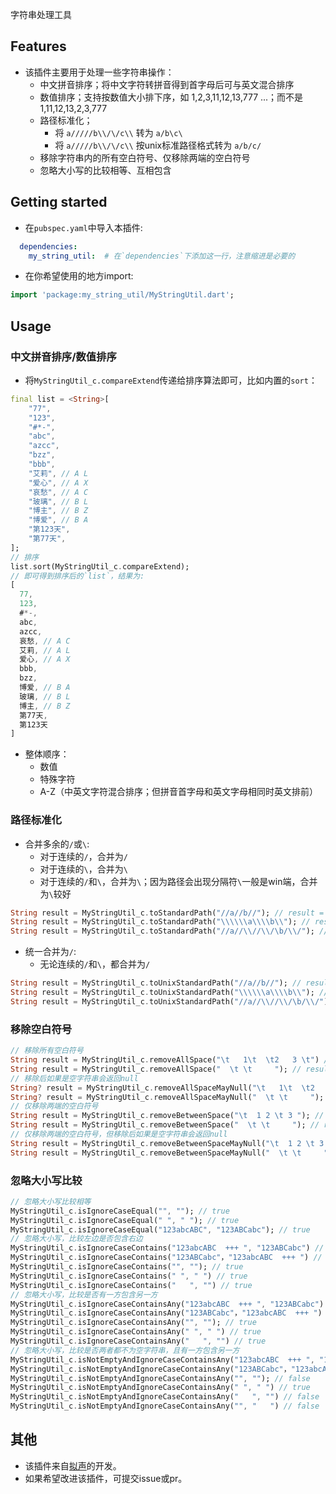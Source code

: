 字符串处理工具

## Features
* 该插件主要用于处理一些字符串操作：
  * 中文拼音排序；将中文字符转拼音得到首字母后可与英文混合排序
  * 数值排序；支持按数值大小排下序，如 1,2,3,11,12,13,777 ...；而不是 1,11,12,13,2,3,777
  * 路径标准化；
    * 将 `a/////b\\/\/c\\` 转为 `a/b\c\`
    * 将 `a/////b\\/\/c\\` 按unix标准路径格式转为 `a/b/c/`
  * 移除字符串内的所有空白符号、仅移除两端的空白符号
  * 忽略大小写的比较相等、互相包含

## Getting started

* 在`pubspec.yaml`中导入本插件:
```yaml
  dependencies:
    my_string_util:  # 在`dependencies`下添加这一行，注意缩进是必要的
```
* 在你希望使用的地方import:
```dart
import 'package:my_string_util/MyStringUtil.dart';
```

## Usage

### 中文拼音排序/数值排序
* 将`MyStringUtil_c.compareExtend`传递给排序算法即可，比如内置的`sort`：
```dart
final list = <String>[
    "77",
    "123",
    "#*-",
    "abc",
    "azcc",
    "bzz",
    "bbb",
    "艾莉", // A L
    "爱心", // A X
    "哀愁", // A C
    "玻璃", // B L
    "博主", // B Z
    "博爱", // B A
    "第123天",
    "第77天",
];
// 排序
list.sort(MyStringUtil_c.compareExtend);
// 即可得到排序后的`list`，结果为:
[
  77, 
  123, 
  #*-, 
  abc, 
  azcc, 
  哀愁, // A C
  艾莉, // A L
  爱心, // A X
  bbb, 
  bzz, 
  博爱, // B A
  玻璃, // B L
  博主, // B Z
  第77天, 
  第123天
]
```
* 整体顺序：
  * 数值
  * 特殊字符
  * A-Z（中英文字符混合排序；但拼音首字母和英文字母相同时英文排前）

### 路径标准化
* 合并多余的`/`或`\`:
  * 对于连续的`/`，合并为`/`
  * 对于连续的`\`，合并为`\`
  * 对于连续的`/`和`\`，合并为`\`；因为路径会出现分隔符`\`一般是win端，合并为`\`较好
```dart
String result = MyStringUtil_c.toStandardPath("//a//b//"); // result = "/a/b/";
String result = MyStringUtil_c.toStandardPath("\\\\\\a\\\\b\\"); // result = "\a\b\";
String result = MyStringUtil_c.toStandardPath("//a//\\//\\/\b/\\/"); // result = "/a\b\";
```
* 统一合并为`/`:
  * 无论连续的`/`和`\`，都合并为`/`
```dart
String result = MyStringUtil_c.toUnixStandardPath("//a//b//"); // result = "/a/b/";
String result = MyStringUtil_c.toUnixStandardPath("\\\\\\a\\\\b\\"); // result = "/a/b/";
String result = MyStringUtil_c.toUnixStandardPath("//a//\\//\\/\b/\\/"); // result = "/a/b/";
```

### 移除空白符号
```dart
// 移除所有空白符号
String result = MyStringUtil_c.removeAllSpace("\t   1\t  \t2   3 \t") // result = "123";
String result = MyStringUtil_c.removeAllSpace("  \t \t     "); // result = "";
// 移除后如果是空字符串会返回null
String? result = MyStringUtil_c.removeAllSpaceMayNull("\t   1\t  \t2   3 \t") // result = "123";
String? result = MyStringUtil_c.removeAllSpaceMayNull("  \t \t     "); // result = null;
// 仅移除两端的空白符号
String result = MyStringUtil_c.removeBetweenSpace("\t  1 2 \t 3 "); // result = "1 2 \t 3";
String result = MyStringUtil_c.removeBetweenSpace("  \t \t     "); // result = "";
// 仅移除两端的空白符号，但移除后如果是空字符串会返回null
String result = MyStringUtil_c.removeBetweenSpaceMayNull("\t  1 2 \t 3 "); // result = "1 2 \t 3";
String result = MyStringUtil_c.removeBetweenSpaceMayNull("  \t \t     "); // result = null;
```

### 忽略大小写比较
```dart
// 忽略大小写比较相等
MyStringUtil_c.isIgnoreCaseEqual("", ""); // true
MyStringUtil_c.isIgnoreCaseEqual(" ", " "); // true
MyStringUtil_c.isIgnoreCaseEqual("123abcABC", "123ABCabc"); // true
// 忽略大小写，比较左边是否包含右边
MyStringUtil_c.isIgnoreCaseContains("123abcABC  +++ ", "123ABCabc") // true
MyStringUtil_c.isIgnoreCaseContains("123ABCabc"，"123abcABC  +++ ") // false
MyStringUtil_c.isIgnoreCaseContains("", ""); // true
MyStringUtil_c.isIgnoreCaseContains(" ", " ") // true
MyStringUtil_c.isIgnoreCaseContains("   ", "") // true
// 忽略大小写，比较是否有一方包含另一方
MyStringUtil_c.isIgnoreCaseContainsAny("123abcABC  +++ ", "123ABCabc") // true
MyStringUtil_c.isIgnoreCaseContainsAny("123ABCabc"，"123abcABC  +++ ") // true
MyStringUtil_c.isIgnoreCaseContainsAny("", ""); // true
MyStringUtil_c.isIgnoreCaseContainsAny(" ", " ") // true
MyStringUtil_c.isIgnoreCaseContainsAny("   ", "") // true
// 忽略大小写，比较是否两者都不为空字符串，且有一方包含另一方
MyStringUtil_c.isNotEmptyAndIgnoreCaseContainsAny("123abcABC  +++ ", "123ABCabc") // true
MyStringUtil_c.isNotEmptyAndIgnoreCaseContainsAny("123ABCabc"，"123abcABC  +++ ") // true
MyStringUtil_c.isNotEmptyAndIgnoreCaseContainsAny("", ""); // false
MyStringUtil_c.isNotEmptyAndIgnoreCaseContainsAny(" ", " ") // true
MyStringUtil_c.isNotEmptyAndIgnoreCaseContainsAny("   ", "") // false
MyStringUtil_c.isNotEmptyAndIgnoreCaseContainsAny("", "   ") // false

```

## 其他
* 该插件来自[拟声](https://github.com/coolight7/MimicryMusic)的开发。
* 如果希望改进该插件，可提交issue或pr。